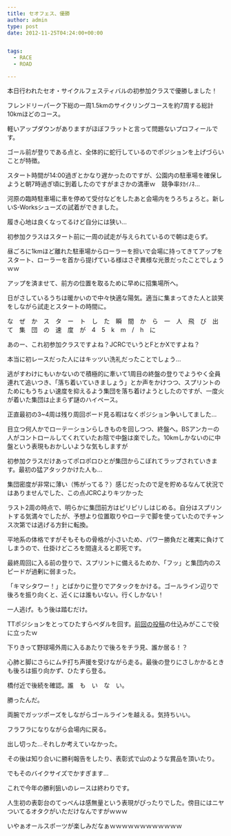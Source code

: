 ```yaml
---
title: セオフェス、優勝
author: admin
type: post
date: 2012-11-25T04:24:00+00:00


tags:
  - RACE
  - ROAD

---
```

本日行われたセオ・サイクルフェスティバルの初参加クラスで優勝しました！

フレンドリーパーク下総の一周1.5kmのサイクリングコースを約7周する総計10kmほどのコース。

軽いアップダウンがありますがほぼフラットと言って問題ないプロフィールです。

ゴール前が登りである点と、全体的に蛇行しているのでポジションを上げづらいことが特徴。

スタート時間が14:00過ぎとかなり遅かったのですが、公園内の駐車場を確保しようと朝7時過ぎ頃に到着したのですがまさかの満車ｗ　競争率ﾀｶｲﾉﾈ…

河原の臨時駐車場に車を停めて受付などをしたあと会場内をうろちょろと。新しいS-Worksシューズの試着ができました。

履き心地は良くなってるけど自分には狭い…

初参加クラスはスタート前に一周の試走が与えられているので朝は走らず。

昼ごろに1kmほど離れた駐車場からローラーを担いで会場に持ってきてアップをスタート、ローラーを首から提げている様はさぞ異様な光景だったことでしょうｗｗ

アップを済ませて、前方の位置を取るために早めに招集場所へ。

日がさしているうちは暖かいので中々快適な陽気。適当に集まってきた人と談笑をしながら試走とスタートの時間に。

な　ぜ　か　ス　タ　ー　ト　し　た　瞬　間　か　ら　一　人　飛　び　出　て　集　団　の　速　度　が　4　5　k　m　/　h　に

あのー、これ初参加クラスですよね？JCRCでいうとFとかXですよね？

本当に初レースだった人にはキッツい洗礼だったことでしょう…

逃がすわけにもいかないので積極的に牽いて1周目の終盤の登りでようやく全員連れて追いつき、「落ち着いていきましょう」とか声をかけつつ、スプリントのためにもうちょい速度を抑えるよう集団を落ち着けようとしたのですが、一度火が着いた集団は止まらず謎のハイペース。

正直最初の3~4周は残り周回ボード見る暇はなくポジション争いしてました…

目立つ何人かでローテーションらしきものを回しつつ、終盤へ。BSアンカーの人がコントロールしてくれていたお陰で中盤は楽でした。10kmしかないのに中盤という表現もおかしいような気もしますが

初参加クラスだけあってポロポロひとが集団からこぼれてラップされていきます。最初の猛アタックかけた人も…

集団密度が非常に薄い（怖がってる？）感じだったので足を貯めるなんて状況ではありませんでした、この点JCRCよりキツかった

ラスト2周の時点で、明らかに集団前方はピリピリしはじめる。自分はスプリントする気満々でしたが、予想より位置取りやローテで脚を使っていたのでチャンス次第では逃げる方針に転換。

平地系の体格ですがそもそもの骨格が小さいため、パワー勝負だと確実に負けてしまうので、仕掛けどころを間違えると即死です。

最終周回に入る前の登りで、スプリントに備えるためか、「フッ」と集団内のスピードが過剰に弱まった。

「キマシタワー！」とばかりに登りでアタックをかける。ゴールライン辺りで後ろを振り向くと、近くには誰もいない。行くしかない！

一人逃げ。もう後は踏むだけ。

TTポジションをとってひたすらペダルを回す。<a href="/2012/11/TTposition_on_road.html" target="_blank">前回の投稿</a>の仕込みがここで役に立ったｗ

下りきって野球場外周に入るあたりで後ろをチラ見、誰か居る！？

心肺と脚にさらにムチ打ち声援を受けながら走る。最後の登りにさしかかるときも後ろは振り向かず、ひたすら登る。

橋付近で後続を確認。誰　も　い　な　い。

勝ったんだ。

両腕でガッツポーズをしながらゴールラインを越える。気持ちいい。

フラフラになりながら会場内に戻る。

出し切った…それしか考えていなかった。

その後は知り合いに勝利報告をしたり、表彰式で山のような賞品を頂いたり。

でもそのバイクサイズでかすぎます…

これで今年の勝利狙いのレースは終わりです。

人生初の表彰台のてっぺんは感無量という表現がぴったりでした。傍目にはニヤついてるオタクがいただけなんですがｗｗｗ

いやぁオールスポーツが楽しみだなぁｗｗｗｗｗｗｗｗｗｗｗｗ

